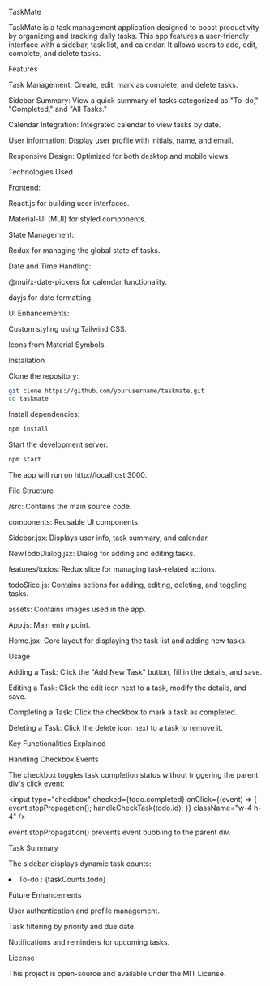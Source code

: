 TaskMate

TaskMate is a task management application designed to boost productivity by organizing and tracking daily tasks. This app features a user-friendly interface with a sidebar, task list, and calendar. It allows users to add, edit, complete, and delete tasks.

Features

Task Management: Create, edit, mark as complete, and delete tasks.

Sidebar Summary: View a quick summary of tasks categorized as "To-do," "Completed," and "All Tasks."

Calendar Integration: Integrated calendar to view tasks by date.

User Information: Display user profile with initials, name, and email.

Responsive Design: Optimized for both desktop and mobile views.

Technologies Used

Frontend:

React.js for building user interfaces.

Material-UI (MUI) for styled components.

State Management:

Redux for managing the global state of tasks.

Date and Time Handling:

@mui/x-date-pickers for calendar functionality.

dayjs for date formatting.

UI Enhancements:

Custom styling using Tailwind CSS.

Icons from Material Symbols.

Installation

Clone the repository:

```bash
git clone https://github.com/yourusername/taskmate.git
cd taskmate
```

Install dependencies:
```bash
npm install
```

Start the development server:
```bash
npm start
```

The app will run on http://localhost:3000.

File Structure

/src: Contains the main source code.

components: Reusable UI components.

Sidebar.jsx: Displays user info, task summary, and calendar.

NewTodoDialog.jsx: Dialog for adding and editing tasks.

features/todos: Redux slice for managing task-related actions.

todoSlice.js: Contains actions for adding, editing, deleting, and toggling tasks.

assets: Contains images used in the app.

App.js: Main entry point.

Home.jsx: Core layout for displaying the task list and adding new tasks.

Usage

Adding a Task: Click the "Add New Task" button, fill in the details, and save.

Editing a Task: Click the edit icon next to a task, modify the details, and save.

Completing a Task: Click the checkbox to mark a task as completed.

Deleting a Task: Click the delete icon next to a task to remove it.

Key Functionalities Explained

Handling Checkbox Events

The checkbox toggles task completion status without triggering the parent div's click event:

<input
  type="checkbox"
  checked={todo.completed}
  onClick={(event) => {
    event.stopPropagation();
    handleCheckTask(todo.id);
  }}
  className="w-4 h-4"
/>

event.stopPropagation() prevents event bubbling to the parent div.

Task Summary

The sidebar displays dynamic task counts:

<li>
  <span>To-do :</span>
  <span>{taskCounts.todo}</span>
</li>

Future Enhancements

User authentication and profile management.

Task filtering by priority and due date.

Notifications and reminders for upcoming tasks.

License

This project is open-source and available under the MIT License.